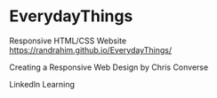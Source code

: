 # EverydayThings
Responsive HTML/CSS Website
https://randrahim.github.io/EverydayThings/

Creating a Responsive Web Design 
by Chris Converse

Linkedln Learning

